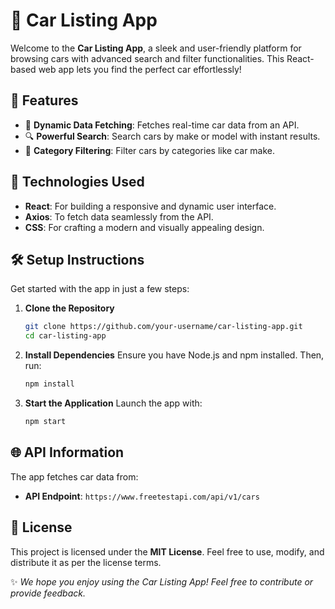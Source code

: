 # 🚗 Car Listing App

Welcome to the **Car Listing App**, a sleek and user-friendly platform for browsing cars with advanced search and filter functionalities. This React-based web app lets you find the perfect car effortlessly!

## 🌟 Features

- 🔄 **Dynamic Data Fetching**: Fetches real-time car data from an API.
- 🔍 **Powerful Search**: Search cars by make or model with instant results.
- 🎯 **Category Filtering**: Filter cars by categories like car make.

## 🚀 Technologies Used

- **React**: For building a responsive and dynamic user interface.
- **Axios**: To fetch data seamlessly from the API.
- **CSS**: For crafting a modern and visually appealing design.

## 🛠️ Setup Instructions

Get started with the app in just a few steps:

1. **Clone the Repository**
   ```bash
   git clone https://github.com/your-username/car-listing-app.git
   cd car-listing-app
   ```

2. **Install Dependencies**
   Ensure you have Node.js and npm installed. Then, run:
   ```bash
   npm install
   ```

3. **Start the Application**
   Launch the app with:
   ```bash
   npm start
   ```

## 🌐 API Information

The app fetches car data from:
- **API Endpoint**: `https://www.freetestapi.com/api/v1/cars`

## 📄 License

This project is licensed under the **MIT License**. Feel free to use, modify, and distribute it as per the license terms.

✨ *We hope you enjoy using the Car Listing App! Feel free to contribute or provide feedback.*

